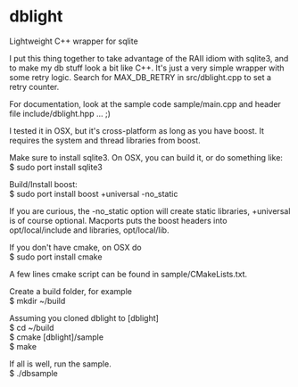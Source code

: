 # dblight
Lightweight C++ wrapper for sqlite

I put this thing together to take advantage of the RAII idiom with sqlite3, and to make my db stuff look a bit like C++. It's just a very simple wrapper with some retry logic. Search for MAX_DB_RETRY in src/dblight.cpp to set a retry counter.

For documentation, look at the sample code sample/main.cpp and header file include/dblight.hpp ... ;)

I tested it in OSX, but it's cross-platform as long as you have boost. It requires the system and thread libraries from boost.

Make sure to install sqlite3. On OSX, you can build it, or do something like: <br />
$ sudo port install sqlite3

Build/Install boost:<br />
$ sudo port install boost +universal -no_static

If you are curious, the -no_static option will create static libraries, +universal is of course optional. Macports puts the boost headers into opt/local/include and libraries, opt/local/lib.

If you don't have cmake, on OSX do<br />
$ sudo port install cmake

A few lines cmake script can be found in sample/CMakeLists.txt.

Create a build folder, for example <br />
$ mkdir ~/build

Assuming you cloned dblight to [dblight]<br />
$ cd ~/build<br />
$ cmake [dblight]/sample<br />
$ make<br />

If all is well, run the sample.<br />
$ ./dbsample<br />


